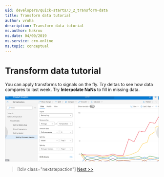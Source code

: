 ```yaml
---
uid: developers/quick-starts/3_2_transform-data
title: Transform data tutorial
author: vroha
description: Transform data tutorial
ms.author: hakrou
ms.date: 04/09/2019
ms.service: crm-online
ms.topic: conceptual
---
```

# Transform data tutorial

You can apply transforms to signals on the fly. Try deltas to see how data compares to last week. Try **Interpolate NaNs** to fill in missing data.

![Insight](../tutorials/topn.png)

> [!div class="nextstepaction"]
> [Next >>](3_3_find-hidden-insights.md)
